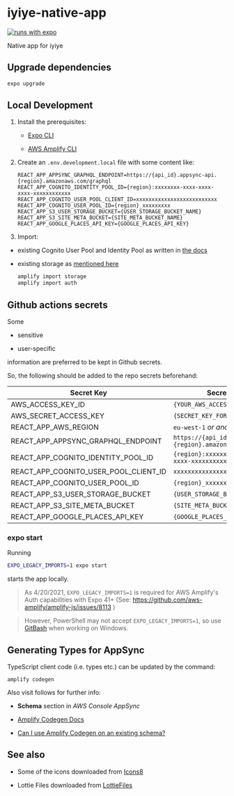# iyiye-native-app

[![runs with expo](https://img.shields.io/badge/Runs%20with%20Expo-4630EB.svg?style=flat-square&logo=EXPO&labelColor=f3f3f3&logoColor=000)](https://expo.io/)

Native app for iyiye

## Upgrade dependencies

```bash
expo upgrade
```

## Local Development

1. Install the prerequisites:

   - [Expo CLI](https://docs.expo.io/workflow/expo-cli/)

   - [AWS Amplify CLI](https://docs.amplify.aws/cli/start/install)

2. Create an `.env.development.local` file with some content like:

   ```env
   REACT_APP_APPSYNC_GRAPHQL_ENDPOINT=https://{api_id}.appsync-api.{region}.amazonaws.com/graphql
   REACT_APP_COGNITO_IDENTITY_POOL_ID={region}:xxxxxxxx-xxxx-xxxx-xxxx-xxxxxxxxxxxx
   REACT_APP_COGNITO_USER_POOL_CLIENT_ID=xxxxxxxxxxxxxxxxxxxxxxxxxx
   REACT_APP_COGNITO_USER_POOL_ID={region}_xxxxxxxxx
   REACT_APP_S3_USER_STORAGE_BUCKET={USER_STORAGE_BUCKET_NAME}
   REACT_APP_S3_SITE_META_BUCKET={SITE_META_BUCKET_NAME}
   REACT_APP_GOOGLE_PLACES_API_KEY={GOOGLE_PLACES_API_KEY}
   ```

3. Import:

- existing Cognito User Pool and Identity Pool as written in [the docs](https://docs.amplify.aws/cli/auth/import)

- existing storage as [mentioned here](https://docs.amplify.aws/cli/storage/import#import-an-existing-s3-bucket)

  ```sh
  amplify import storage
  amplify import auth
  ```

## Github actions secrets

Some

- sensitive

- user-specific

information are preferred to be kept in Github secrets.

So, the following should be added to the repo secrets beforehand:

| **Secret Key**                        | **Secret Value**                                              |
| ------------------------------------- | ------------------------------------------------------------- |
| AWS_ACCESS_KEY_ID                     | `{YOUR_AWS_ACCESS_KEY_ID}`                                    |
| AWS_SECRET_ACCESS_KEY                 | `{SECRET_KEY_FOR_THE_ACCESS_KEY}`                             |
| REACT_APP_AWS_REGION                  | `eu-west-1` _or another region_                               |
| REACT_APP_APPSYNC_GRAPHQL_ENDPOINT    | `https://{api_id}.appsync-api.{region}.amazonaws.com/graphql` |
| REACT_APP_COGNITO_IDENTITY_POOL_ID    | `{region}:xxxxxxxx-xxxx-xxxx-xxxx-xxxxxxxxxxxx`               |
| REACT_APP_COGNITO_USER_POOL_CLIENT_ID | `xxxxxxxxxxxxxxxxxxxxxxxxxx`                                  |
| REACT_APP_COGNITO_USER_POOL_ID        | `{region}_xxxxxxxxx`                                          |
| REACT_APP_S3_USER_STORAGE_BUCKET      | `{USER_STORAGE_BUCKET_NAME}`                                  |
| REACT_APP_S3_SITE_META_BUCKET         | `{SITE_META_BUCKET_NAME}`                                     |
| REACT_APP_GOOGLE_PLACES_API_KEY       | `{GOOGLE_PLACES_API_KEY}`                                     |

### expo start

Running

```sh
EXPO_LEGACY_IMPORTS=1 expo start
```

starts the app locally.

> As 4/20/2021, `EXPO_LEGACY_IMPORTS=1` is required for AWS Amplify's Auth capabilities with Expo 41+ (See: https://github.com/aws-amplify/amplify-js/issues/8113 )

> However, PowerShell may not accept `EXPO_LEGACY_IMPORTS=1`, so use [GitBash](https://git-scm.com/downloads) when working on Windows.

## Generating Types for AppSync

TypeScript client code (i.e. types etc.) can be updated by the command:

```
amplify codegen
```

Also visit follows for further info:

- **Schema** section in _AWS Console AppSync_

- [Amplify Codegen Docs](https://docs.amplify.aws/cli/graphql-transformer/codegen)

- [Can I use Amplify Codegen on an existing schema?](https://github.com/aws-amplify/amplify-js/issues/2166)

## See also

- Some of the icons downloaded from [Icons8](https://icons8.com)

- Lottie Files downloaded from [LottieFiles](https://lottiefiles.com/)
